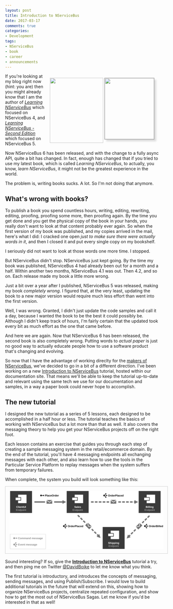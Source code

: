 ```yaml
---
layout: post
title: Introduction to NServiceBus
date: 2017-03-17
comments: true
categories:
- Development
tags:
- NServiceBus
- book
- career
- announcements
---
```


<div style="float:right;margin:1em;">
<img src="/images/learning-nservicebus-cover-small.png" style="width:175px;height:213px;vertical-align:text-top;" />
<img src="/images/learning-nservicebus-2ndEd.jpg" style="border:solid 1px #999;width:162px;height:200px;vertical-align:text-top;box-shadow:6px 6px 5px #ddd" />
</div>

If you're looking at my blog right now (hint: you are) then you might already know that I am the author of [*Learning NServiceBus*](https://www.packtpub.com/application-development/learning-nservicebus) which focused on NServiceBus 4, and [*Learning NServiceBus - Second Edition*](https://www.packtpub.com/application-development/learning-nservicebus-second-edition) which focused on NServiceBus 5.

Now NServiceBus 6 has been released, and with the change to a fully async API, quite a bit has changed. In fact, enough has changed that if you tried to use my latest book, which is called *Learning NServiceBus*, to actually, you know, *learn NServiceBus*, it might not be the greatest experience in the world.

The problem is, writing books sucks. A lot. So I'm not doing that anymore.

<!-- more -->

## What's wrong with books?

To publish a book you spend countless hours, writing, editing, rewriting, editing, proofing, proofing some more, then proofing again. By the time you get done and you get the physical copy of the book in your hands, you really don't want to look at that content probably ever again. So when the first version of my book was published, and my copies arrived in the mail, here's what I did: I cracked one open *just to make sure there were actually words in it*, and then I closed it and put every single copy on my bookshelf.

I seriously did not want to look at those words one more time. I stopped.

But NServiceBus didn't stop. NServiceBus just kept going. By the time my book was published, NServiceBus 4 had already been out for a month and a half. Within another two months, NServiceBus 4.1 was out. Then 4.2, and so on. Each release made my book a little more wrong.

Just a bit over a year after I published, NServiceBus 5 was released, making my book *completely wrong*. I figured that, at the very least, updating the book to a new major version would require much less effort than went into the first version.

Well, I was wrong. Granted, I didn't just update the code samples and call it a day, because I wanted the book to be the best it could possibly be. Although I didn't keep track of hours, I'm fairly certain that the updated took every bit as much effort as the one that came before.

And here we are again. Now that NServiceBus 6 has been released, the second book is also completely wrong. Putting words to *actual paper* is just no good way to actually educate people how to use a software product that's changing and evolving.

So now that I have the advantage of working direclty for the [makers of NServiceBus](https://particular.net), we've decided to go in a bit of a different direction. I've been working on a new [Introduction to NServiceBus](https://docs.particular.net/tutorials/intro-to-nservicebus/) tutorial, hosted within our documentation site. That means we'll be able to keep the tutorial up-to-date and relevant using the same tech we use for our documentation and samples, in a way a paper book could never hope to accomplish.

## The new tutorial

I designed the new tutorial as a series of 5 lessons, each designed to be accomplished in a half hour or less. The tutorial teaches the basics of working with NServiceBus but a lot more than that as well. It also covers the messaging theory to help you get your NServiceBus projects off on the right foot.

Each lesson contains an exercise that guides you through each step of creating a sample messaging system in the retail/ecommerce domain. By the end of the tutorial, you'll have 4 messaging endpoints all exchanging messages with each other, and also learn how to use the tools in the Particular Service Platform to replay messages when the system suffers from temporary failures.

When complete, the system you build will look something like this:

[<img src="/images/intro-to-nsb-tutorial-diagram.svg" style="border:solid 1px #ccc;padding:1em;" />](https://docs.particular.net/tutorials/intro-to-nservicebus/)

Sound interesting? If so, give the [**Introduction to NServiceBus**](https://docs.particular.net/tutorials/intro-to-nservicebus/) tutorial a try, and then ping me on Twitter [@DavidBoike](https://twitter.com/DavidBoike) to let me know what you think.

The first tutorial is introductory, and introduces the concepts of messaging, sending messages, and using Publish/Subscribe. I would love to build additional tutorials in the future that will extend on this, showing how to organize NServiceBus projects, centralize repeated configuration, and show how to get the most out of NServiceBus Sagas. Let me know if you'd be interested in that as well!
